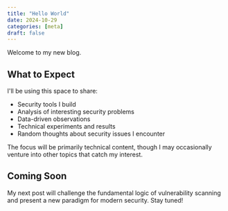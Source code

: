 ```yaml
---
title: "Hello World"
date: 2024-10-29
categories: [meta]
draft: false
---
```


Welcome to my new blog.

## What to Expect
I'll be using this space to share:
* Security tools I build
* Analysis of interesting security problems
* Data-driven observations
* Technical experiments and results
* Random thoughts about security issues I encounter

The focus will be primarily technical content, though I may occasionally venture into other topics that catch my interest.

## Coming Soon
My next post will challenge the fundamental logic of vulnerability scanning and present a new paradigm for modern security. Stay tuned!
